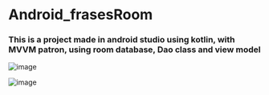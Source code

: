 # Android_frasesRoom
### This is a project made in android studio using kotlin, with MVVM patron, using room database, Dao class and view model

![image](https://github.com/juliaigz/Android_frasesRoom/assets/40221707/d231618a-d76c-4329-a30a-822c60e22d6b)


![image](https://github.com/juliaigz/Android_frasesRoom/assets/40221707/f2b91d4e-0bd1-4074-9e2b-01e93fd93ed6)

